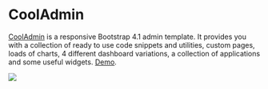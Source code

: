 # CoolAdmin

[CoolAdmin](https://github.com/puikinsh/CoolAdmin) is a responsive Bootstrap 4.1 admin template. It provides you with a collection of ready to use code snippets and utilities, custom pages, loads of charts, 4 different dashboard variations, a collection of applications and some useful widgets. [Demo](https://colorlib.com/polygon/cooladmin/index.html).

<img src="https://github.com/puikinsh/CoolAdmin/raw/master/media/9606031aabebde32fa96edeff071a132.jpg"></img>
